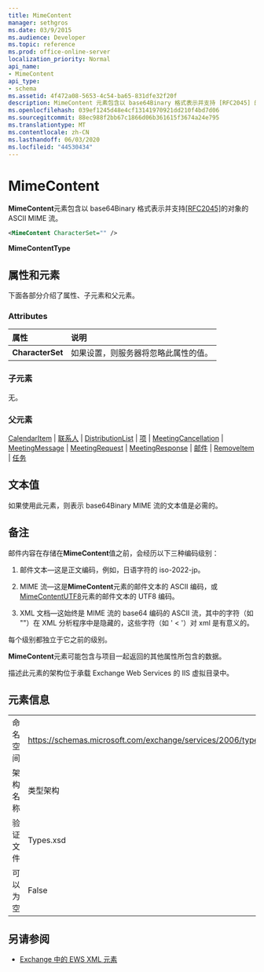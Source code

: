 ```yaml
---
title: MimeContent
manager: sethgros
ms.date: 03/9/2015
ms.audience: Developer
ms.topic: reference
ms.prod: office-online-server
localization_priority: Normal
api_name:
- MimeContent
api_type:
- schema
ms.assetid: 4f472a08-5653-4c54-ba65-831dfe32f20f
description: MimeContent 元素包含以 base64Binary 格式表示并支持 [RFC2045] 的对象的 ASCII MIME 流。
ms.openlocfilehash: 039ef1245d48e4cf13141970921dd210f4bd7d06
ms.sourcegitcommit: 88ec988f2bb67c1866d06b361615f3674a24e795
ms.translationtype: MT
ms.contentlocale: zh-CN
ms.lasthandoff: 06/03/2020
ms.locfileid: "44530434"
---
```

# <a name="mimecontent"></a>MimeContent

**MimeContent**元素包含以 base64Binary 格式表示并支持[[RFC2045]](http://www.rfc-editor.org/rfc/rfc2045.txt)的对象的 ASCII MIME 流。
  
```xml
<MimeContent CharacterSet="" />
```

 **MimeContentType**
## <a name="attributes-and-elements"></a>属性和元素

下面各部分介绍了属性、子元素和父元素。
  
### <a name="attributes"></a>Attributes

|**属性**|**说明**|
|:-----|:-----|
|**CharacterSet** <br/> |如果设置，则服务器将忽略此属性的值。  <br/> |
   
### <a name="child-elements"></a>子元素

无。
  
### <a name="parent-elements"></a>父元素

[CalendarItem](calendaritem.md)  | [联系人](contact.md)  | [DistributionList](distributionlist.md)  | [项](item.md)  | [MeetingCancellation](meetingcancellation.md)  | [MeetingMessage](meetingmessage.md)  | [MeetingRequest](meetingrequest.md)  | [MeetingResponse](meetingresponse.md)  | [邮件](message-ex15websvcsotherref.md)  | [RemoveItem](removeitem.md)  | [任务](task.md)
  
## <a name="text-value"></a>文本值

如果使用此元素，则表示 base64Binary MIME 流的文本值是必需的。
  
## <a name="remarks"></a>备注

邮件内容在存储在**MimeContent**值之前，会经历以下三种编码级别： 
  
1. 邮件文本—这是正文编码，例如，日语字符的 iso-2022-jp。
    
2. MIME 流—这是**MimeContent**元素的邮件文本的 ASCII 编码，或[MimeContentUTF8](mimecontentutf8.md)元素的邮件文本的 UTF8 编码。 
    
3. XML 文档—这始终是 MIME 流的 base64 编码的 ASCII 流，其中的字符（如 ""）在 XML 分析程序中是隐藏的，这些字符（如 ' \< '）对 xml 是有意义的。
    
每个级别都独立于它之前的级别。
  
**MimeContent**元素可能包含与项目一起返回的其他属性所包含的数据。 
  
描述此元素的架构位于承载 Exchange Web Services 的 IIS 虚拟目录中。
  
## <a name="element-information"></a>元素信息

|||
|:-----|:-----|
|命名空间  <br/> |https://schemas.microsoft.com/exchange/services/2006/types  <br/> |
|架构名称  <br/> |类型架构  <br/> |
|验证文件  <br/> |Types.xsd  <br/> |
|可以为空  <br/> |False  <br/> |
   
## <a name="see-also"></a>另请参阅



- [Exchange 中的 EWS XML 元素](ews-xml-elements-in-exchange.md)


